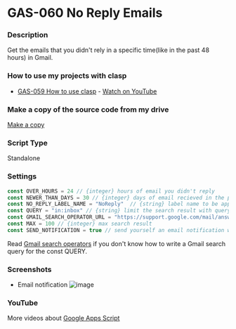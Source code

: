# GAS-060 No Reply Emails

### Description
Get the emails that you didn't rely in a specific time(like in the past 48 hours) in Gmail.

### How to use my projects with clasp
* [GAS-059 How to use clasp](https://github.com/ashtonfei/google-apps-script-projects/tree/GAS-059) - [Watch on YouTube](https://youtu.be/V-oE2OyvTKM)

### Make a copy of the source code from my drive
[Make a copy](https://script.google.com/d/1Tsn__jf1XFpfOjT_PmJxejAEjqrP60dtwJhYLJk-JBz0ZuiKbugjZ_dL/copy)

### Script Type
Standalone


### Settings
```javascript
const OVER_HOURS = 24 // {integer} hours of email you didn't reply 
const NEWER_THAN_DAYS = 30 // {integer} days of email recieved in the past
const NO_REPLY_LABEL_NAME = "NoReply"  // {string} label name to be applied to no reply emails
const QUERY = "in:inbox" // {string} limit the search result with query string
const GMAIL_SEARCH_OPERATOR_URL = "https://support.google.com/mail/answer/7190?hl=en"
const MAX = 100 // {integer} max search result
const SEND_NOTIFICATION = true // send yourself an email notification with a list of no reply emails
```
Read [Gmail search operators](https://support.google.com/mail/answer/7190?hl=en) if you don't know how to write a Gmail search query for the const QUERY.

### Screenshots
* Email notification
    ![image](https://user-images.githubusercontent.com/16481229/89123831-f37f1980-d504-11ea-8c4b-7c0416bb6293.png)


### YouTube
More videos about [Google Apps Script](https://www.youtube.com/playlist?list=PLQhwjnEjYj8Bf_EZDrrcmkB9vcB9Sk3x0)

